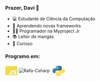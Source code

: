 ### Prazer, Davi 👋

- 💻 Estudante de Ciência da Computação
- 🤖 Aprendendo novas frameworks
- 🤸‍♀️ Programador na Myproject Jr
- 📚 Leitor de mangás 
- 🧠 Curioso
### Programo em:
<div style="display: inline_block">
  <img align="center" alt="Rafa-Js" height="30" width="40" src="https://raw.githubusercontent.com/devicons/devicon/master/icons/javascript/javascript-plain.svg">
  <img align="center" alt="Rafa-Csharp" height="50" width="60" src="https://cdn.jsdelivr.net/gh/devicons/devicon/icons/java/java-original-wordmark.svg">
  <img align="center" alt="Rafa-Python" height="40" width="50" src="https://raw.githubusercontent.com/devicons/devicon/master/icons/python/python-original.svg">

</div>
